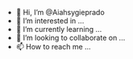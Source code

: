 - 👋 Hi, I’m @Aiahsygieprado
- 👀 I’m interested in ...
- 🌱 I’m currently learning ...
- 💞️ I’m looking to collaborate on ...
- 📫 How to reach me ...

<!---
Aiahsygieprado/Aiahsygieprado is a ✨ special ✨ repository because its `README.md` (this file) appears on your GitHub profile.
You can click the Preview link to take a look at your changes.
--->
